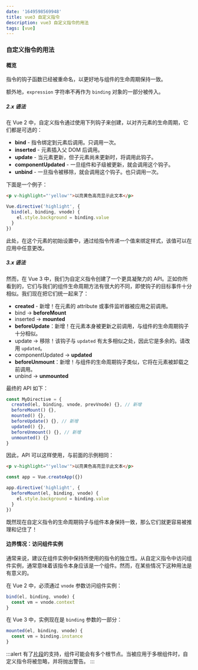 ```yaml
---
date: '1649598569948'
title: vue3 自定义指令
description: vue3 自定义指令的用法
tags: [vue]
---
```

### 自定义指令的用法

#### 概览

指令的钩子函数已经被重命名，以更好地与组件的生命周期保持一致。

额外地，`expression` 字符串不再作为 `binding` 对象的一部分被传入。

##### 2.x 语法

在 Vue 2 中，自定义指令通过使用下列钩子来创建，以对齐元素的生命周期，它们都是可选的：

- **bind** - 指令绑定到元素后调用。只调用一次。
- **inserted** - 元素插入父 DOM 后调用。
- **update** - 当元素更新，但子元素尚未更新时，将调用此钩子。
- **componentUpdated** - 一旦组件和子级被更新，就会调用这个钩子。
- **unbind** - 一旦指令被移除，就会调用这个钩子。也只调用一次。

下面是一个例子：

```html
<p v-highlight="'yellow'">以亮黄色高亮显示此文本</p>
```

```js
Vue.directive('highlight', {
  bind(el, binding, vnode) {
    el.style.background = binding.value
  }
})
```

此处，在这个元素的初始设置中，通过给指令传递一个值来绑定样式，该值可以在应用中任意更改。

##### 3.x 语法

然而，在 Vue 3 中，我们为自定义指令创建了一个更具凝聚力的 API。正如你所看到的，它们与我们的组件生命周期方法有很大的不同，即使钩子的目标事件十分相似。我们现在把它们统一起来了：

- **created** - 新增！在元素的 attribute 或事件监听器被应用之前调用。
- bind → **beforeMount**
- inserted → **mounted**
- **beforeUpdate**：新增！在元素本身被更新之前调用，与组件的生命周期钩子十分相似。
- update → 移除！该钩子与 `updated` 有太多相似之处，因此它是多余的。请改用 `updated`。
- componentUpdated → **updated**
- **beforeUnmount**：新增！与组件的生命周期钩子类似，它将在元素被卸载之前调用。
- unbind -> **unmounted**

最终的 API 如下：

```js
const MyDirective = {
  created(el, binding, vnode, prevVnode) {}, // 新增
  beforeMount() {},
  mounted() {},
  beforeUpdate() {}, // 新增
  updated() {},
  beforeUnmount() {}, // 新增
  unmounted() {}
}
```

因此，API 可以这样使用，与前面的示例相同：

```html
<p v-highlight="'yellow'">以亮黄色高亮显示此文本</p>
```

```js
const app = Vue.createApp({})

app.directive('highlight', {
  beforeMount(el, binding, vnode) {
    el.style.background = binding.value
  }
})
```

既然现在自定义指令的生命周期钩子与组件本身保持一致，那么它们就更容易被推理和记住了！

#### 边界情况：访问组件实例

通常来说，建议在组件实例中保持所使用的指令的独立性。从自定义指令中访问组件实例，通常意味着该指令本身应该是一个组件。然而，在某些情况下这种用法是有意义的。

在 Vue 2 中，必须通过 `vnode` 参数访问组件实例：

```js
bind(el, binding, vnode) {
  const vm = vnode.context
}
```

在 Vue 3 中，实例现在是 `binding` 参数的一部分：

```js
mounted(el, binding, vnode) {
  const vm = binding.instance
}
```

:::alert
有了[片段](/guide/migration/fragments.html#概览)的支持，组件可能会有多个根节点。当被应用于多根组件时，自定义指令将被忽略，并将抛出警告。
:::
